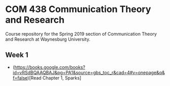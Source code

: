# COM 438 Communication Theory and Research
Course repository for the Spring 2019 section of Communication Theory and Research at Waynesburg University.
## Week 1
* (https://books.google.com/books?id=vRSdBQAAQBAJ&pg=PA1&source=gbs_toc_r&cad=4#v=onepage&q&f=false)[Read Chapter 1, Sparks]
